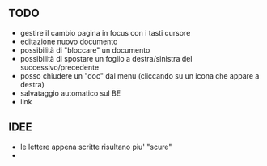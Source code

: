 ## TODO

- gestire il cambio pagina in focus con i tasti cursore
- editazione nuovo documento
- possibilità di "bloccare" un documento
- possibilità di spostare un foglio a destra/sinistra del successivo/precedente
- posso chiudere un "doc" dal menu (cliccando su un icona che appare a destra)
- salvataggio automatico sul BE
- link

## IDEE
- le lettere appena scritte risultano piu' "scure"
- 